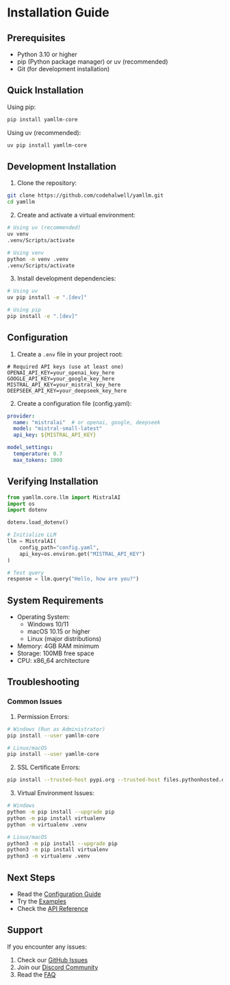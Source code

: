 # Installation Guide

## Prerequisites

- Python 3.10 or higher
- pip (Python package manager) or uv (recommended)
- Git (for development installation)

## Quick Installation

Using pip:
```bash
pip install yamllm-core
```

Using uv (recommended):
```bash
uv pip install yamllm-core
```

## Development Installation

1. Clone the repository:
```bash
git clone https://github.com/codehalwell/yamllm.git
cd yamllm
```

2. Create and activate a virtual environment:
```bash
# Using uv (recommended)
uv venv
.venv/Scripts/activate

# Using venv
python -m venv .venv
.venv/Scripts/activate
```

3. Install development dependencies:
```bash
# Using uv
uv pip install -e ".[dev]"

# Using pip
pip install -e ".[dev]"
```

## Configuration

1. Create a `.env` file in your project root:
```plaintext
# Required API keys (use at least one)
OPENAI_API_KEY=your_openai_key_here
GOOGLE_API_KEY=your_google_key_here
MISTRAL_API_KEY=your_mistral_key_here
DEEPSEEK_API_KEY=your_deepseek_key_here
```

2. Create a configuration file (config.yaml):
```yaml
provider:
  name: "mistralai"  # or openai, google, deepseek
  model: "mistral-small-latest"
  api_key: ${MISTRAL_API_KEY}

model_settings:
  temperature: 0.7
  max_tokens: 1000
```

## Verifying Installation

```python
from yamllm.core.llm import MistralAI
import os
import dotenv

dotenv.load_dotenv()

# Initialize LLM
llm = MistralAI(
    config_path="config.yaml",
    api_key=os.environ.get("MISTRAL_API_KEY")
)

# Test query
response = llm.query("Hello, how are you?")
```

## System Requirements

- Operating System:
  - Windows 10/11
  - macOS 10.15 or higher
  - Linux (major distributions)
- Memory: 4GB RAM minimum
- Storage: 100MB free space
- CPU: x86_64 architecture

## Troubleshooting

### Common Issues

1. Permission Errors:
```bash
# Windows (Run as Administrator)
pip install --user yamllm-core

# Linux/macOS
pip install --user yamllm-core
```

2. SSL Certificate Errors:
```bash
pip install --trusted-host pypi.org --trusted-host files.pythonhosted.org yamllm-core
```

3. Virtual Environment Issues:
```bash
# Windows
python -m pip install --upgrade pip
python -m pip install virtualenv
python -m virtualenv .venv

# Linux/macOS
python3 -m pip install --upgrade pip
python3 -m pip install virtualenv
python3 -m virtualenv .venv
```

## Next Steps

- Read the [Configuration Guide](configuration.md)
- Try the [Examples](examples.md)
- Check the [API Reference](api/index.md)

## Support

If you encounter any issues:
1. Check our [GitHub Issues](https://github.com/codehalwell/yamllm/issues)
2. Join our [Discord Community](https://discord.gg/yamllm)
3. Read the [FAQ](faq.md)